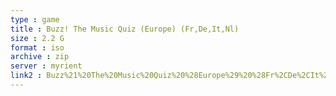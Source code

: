 ```yaml
---
type : game
title : Buzz! The Music Quiz (Europe) (Fr,De,It,Nl)
size : 2.2 G
format : iso
archive : zip
server : myrient
link2 : Buzz%21%20The%20Music%20Quiz%20%28Europe%29%20%28Fr%2CDe%2CIt%2CNl%29
---
```

